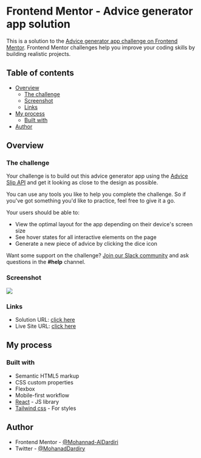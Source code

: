 # Frontend Mentor - Advice generator app solution

This is a solution to the [Advice generator app challenge on Frontend Mentor](https://www.frontendmentor.io/challenges/advice-generator-app-QdUG-13db). Frontend Mentor challenges help you improve your coding skills by building realistic projects.

## Table of contents

- [Overview](#overview)
  - [The challenge](#the-challenge)
  - [Screenshot](#screenshot)
  - [Links](#links)
- [My process](#my-process)
  - [Built with](#built-with)
- [Author](#author)


## Overview

### The challenge

Your challenge is to build out this advice generator app using the [Advice Slip API](https://api.adviceslip.com) and get it looking as close to the design as possible.

You can use any tools you like to help you complete the challenge. So if you've got something you'd like to practice, feel free to give it a go.

Your users should be able to:

- View the optimal layout for the app depending on their device's screen size
- See hover states for all interactive elements on the page
- Generate a new piece of advice by clicking the dice icon

Want some support on the challenge? [Join our Slack community](https://www.frontendmentor.io/slack) and ask questions in the **#help** channel.

### Screenshot

![](https://ux.plerdy.com/screens/2022-04-27/5eefc93f99646065d652ec98015b2f59.jpeg)

### Links

- Solution URL: [click here](https://github.com/Mohannad-AlDardiri/advice-generator)
- Live Site URL: [click here](https://mohannad-aldardiri.github.io/advice-generator/)

## My process

### Built with

- Semantic HTML5 markup
- CSS custom properties
- Flexbox
- Mobile-first workflow
- [React](https://reactjs.org/) - JS library
- [Tailwind css](https://tailwindcss.com/) - For styles

## Author

- Frontend Mentor - [@Mohannad-AlDardiri](https://www.frontendmentor.io/profile/Mohannad-AlDardiri)
- Twitter - [@MohanadDardiry](https://www.twitter.com/MohanadDardiry)